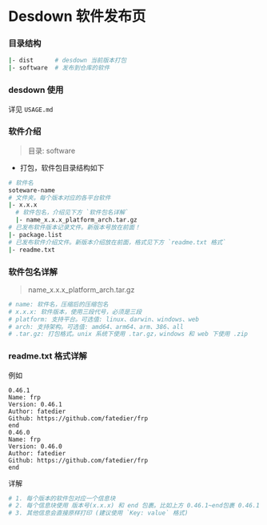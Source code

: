 # Desdown 软件发布页

### 目录结构

```bash
|- dist      # desdown 当前版本打包
|- software  # 发布到仓库的软件
```

### desdown 使用

详见 `USAGE.md`

### 软件介绍

> 目录: software
* 打包，软件包目录结构如下
```bash
# 软件名
soteware-name
# 文件夹。每个版本对应的各平台软件
|- x.x.x
  # 软件包名，介绍见下方 `软件包名详解`
  |- name_x.x.x_platform_arch.tar.gz
# 已发布软件版本记录文件。新版本号放在前面！
|- package.list
# 已发布软件介绍文件。新版本介绍放在前面，格式见下方 `readme.txt 格式`
|- readme.txt
```

### 软件包名详解

> name_x.x.x_platform_arch.tar.gz

```bash
# name: 软件名，压缩后的压缩包名
# x.x.x: 软件版本，使用三段代号，必须是三段
# platform: 支持平台。可选值: linux、darwin、windows、web
# arch: 支持架构。可选值: amd64、arm64、arm、386、all
# .tar.gz: 打包格式。unix 系统下使用 .tar.gz，windows 和 web 下使用 .zip
```

### readme.txt 格式详解

例如

```text
0.46.1
Name: frp
Version: 0.46.1
Author: fatedier
Github: https://github.com/fatedier/frp
end
0.46.0
Name: frp
Version: 0.46.0
Author: fatedier
Github: https://github.com/fatedier/frp
end
```

详解

```bash
# 1. 每个版本的软件包对应一个信息块
# 2. 每个信息块使用 版本号(x.x.x) 和 end 包裹。比如上方 0.46.1~end包裹 0.46.1 版本的 frp 信息
# 3. 其他信息会直接原样打印 (建议使用 `Key: value` 格式)
```

